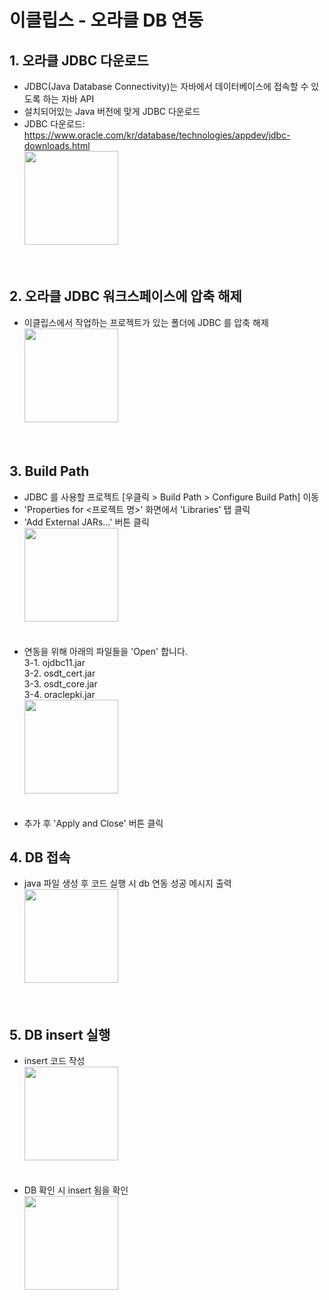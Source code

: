 # 이클립스 - 오라클 DB 연동
## 1. 오라클 JDBC 다운로드
  - JDBC(Java Database Connectivity)는 자바에서 데이터베이스에 접속할 수 있도록 하는 자바 API
  - 설치되어있는 Java 버전에 맞게 JDBC 다운로드
  - JDBC 다운로드: https://www.oracle.com/kr/database/technologies/appdev/jdbc-downloads.html<br>
    <image src="doc/appium-logo-sauce-white.png" style="width: 150px;"><br><br><br>  
## 2. 오라클 JDBC 워크스페이스에 압축 해제
  - 이클립스에서 작업하는 프로젝트가 있는 폴더에 JDBC 를 압축 해제<br>
    <image src="doc/appium-logo-sauce-white.png" style="width: 150px;"><br><br><br>

## 3. Build Path
  - JDBC 를 사용할 프로젝트 [우클릭 > Build Path > Configure Build Path] 이동
  - 'Properties for <프로젝트 명>' 화면에서 'Libraries' 탭 클릭
  - 'Add External JARs...' 버튼 클릭<br>
    <image src="doc/appium-logo-sauce-white.png" style="width: 150px;"><br><br><br>
  - 연동을 위해 아래의 파일들을 'Open' 합니다.<br>
  3-1. ojdbc11.jar<br>
  3-2. osdt_cert.jar<br>
  3-3. osdt_core.jar<br>
  3-4. oraclepki.jar<br>
    <image src="doc/appium-logo-sauce-white.png" style="width: 150px;"><br><br><br>
  - 추가 후 'Apply and Close' 버튼 클릭

 ## 4. DB 접속
 - java 파일 생성 후 코드 실행 시 db 연동 성공 메시지 출력<br>
    <image src="doc/appium-logo-sauce-white.png" style="width: 150px;"><br><br><br>

      
 ## 5. DB insert 실행
 - insert 코드 작성<br>
    <image src="doc/appium-logo-sauce-white.png" style="width: 150px;"><br><br><br>
 - DB 확인 시 insert 됨을 확인<br>
    <image src="doc/appium-logo-sauce-white.png" style="width: 150px;"><br><br><br>
